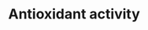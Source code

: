 # Antioxidant activity

[Расчёт антиоксидантной активности и константы равновесия кинетическим методом]: (https://github.com/nhslab/antioxidant_activity/blob/master/AOX_kinetic.ipynb)

[Расчёт Trolox equivalent antioxidant capacity (TEAC)]: (https://github.com/nhslab/antioxidant_activity/blob/master/TEAC.ipynb)